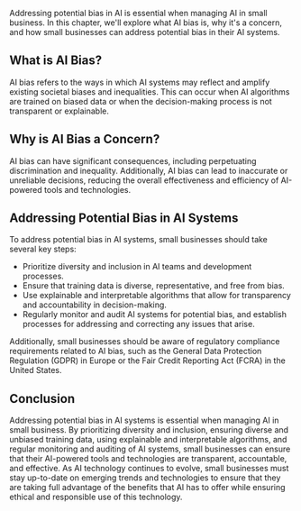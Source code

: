 

Addressing potential bias in AI is essential when managing AI in small business. In this chapter, we'll explore what AI bias is, why it's a concern, and how small businesses can address potential bias in their AI systems.

What is AI Bias?
----------------

AI bias refers to the ways in which AI systems may reflect and amplify existing societal biases and inequalities. This can occur when AI algorithms are trained on biased data or when the decision-making process is not transparent or explainable.

Why is AI Bias a Concern?
-------------------------

AI bias can have significant consequences, including perpetuating discrimination and inequality. Additionally, AI bias can lead to inaccurate or unreliable decisions, reducing the overall effectiveness and efficiency of AI-powered tools and technologies.

Addressing Potential Bias in AI Systems
---------------------------------------

To address potential bias in AI systems, small businesses should take several key steps:

* Prioritize diversity and inclusion in AI teams and development processes.
* Ensure that training data is diverse, representative, and free from bias.
* Use explainable and interpretable algorithms that allow for transparency and accountability in decision-making.
* Regularly monitor and audit AI systems for potential bias, and establish processes for addressing and correcting any issues that arise.

Additionally, small businesses should be aware of regulatory compliance requirements related to AI bias, such as the General Data Protection Regulation (GDPR) in Europe or the Fair Credit Reporting Act (FCRA) in the United States.

Conclusion
----------

Addressing potential bias in AI systems is essential when managing AI in small business. By prioritizing diversity and inclusion, ensuring diverse and unbiased training data, using explainable and interpretable algorithms, and regular monitoring and auditing of AI systems, small businesses can ensure that their AI-powered tools and technologies are transparent, accountable, and effective. As AI technology continues to evolve, small businesses must stay up-to-date on emerging trends and technologies to ensure that they are taking full advantage of the benefits that AI has to offer while ensuring ethical and responsible use of this technology.


